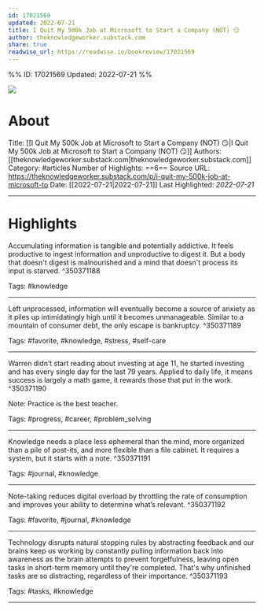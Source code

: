 ```yaml
---
id: 17021569
updated: 2022-07-21
title: I Quit My 500k Job at Microsoft to Start a Company (NOT) 😏
author: theknowledgeworker.substack.com
share: true
readwise_url: https://readwise.io/bookreview/17021569
---
```


%%
ID: 17021569
Updated: 2022-07-21
%%

![]( https://readwise-assets.s3.amazonaws.com/static/images/article0.00998d930354.png)

# About
Title: [[I Quit My 500k Job at Microsoft to Start a Company (NOT) 😏|I Quit My 500k Job at Microsoft to Start a Company (NOT) 😏]]
Authors: [[theknowledgeworker.substack.com|theknowledgeworker.substack.com]]
Category: #articles
Number of Highlights: ==6==
Source URL: https://theknowledgeworker.substack.com/p/i-quit-my-500k-job-at-microsoft-to
Date: [[2022-07-21|2022-07-21]]
Last Highlighted: *2022-07-21*

---

# Highlights

Accumulating information is tangible and potentially addictive. It feels productive to ingest information and unproductive to digest it. But a body that doesn't digest is malnourished and a mind that doesn't process its input is starved. ^350371188

Tags: #knowledge

---
Left unprocessed, information will eventually become a source of anxiety as it piles up intimidatingly high until it becomes unmanageable. Similar to a mountain of consumer debt, the only escape is bankruptcy. ^350371189

Tags: #favorite, #knowledge, #stress, #self-care

---
Warren didn’t start reading about investing at age 11, he started investing and has every single day for the last 79 years. Applied to daily life, it means success is largely a math game, it rewards those that put in the work. ^350371190

Note: Practice is the best teacher.

Tags: #progress, #career, #problem_solving

---
Knowledge needs a place less ephemeral than the mind, more organized than a pile of post-its, and more flexible than a file cabinet. It requires a system, but it starts with a note. ^350371191

Tags: #journal, #knowledge

---
Note-taking reduces digital overload by throttling the rate of consumption and improves your ability to determine what’s relevant. ^350371192

Tags: #favorite, #journal, #knowledge

---
Technology disrupts natural stopping rules by abstracting feedback and our brains keep us working by constantly pulling information back into awareness as the brain attempts to prevent forgetfulness, leaving open tasks in short-term memory until they're completed. That's why unfinished tasks are so distracting, regardless of their importance. ^350371193

Tags: #tasks, #knowledge

---